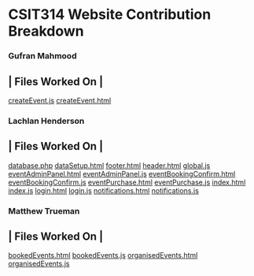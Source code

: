 # CSIT314 Website Contribution Breakdown

### Gufran Mahmood
| Files Worked On |
-------
[createEvent.js](https://github.com/SlushyRH/CSIT314-Project/blob/main/assets/js/createEvent.js)
[createEvent.html](https://github.com/SlushyRH/CSIT314-Project/blob/main/createEvent.html)

### Lachlan Henderson
| Files Worked On |
-------
[database.php](https://github.com/SlushyRH/CSIT314-Project/blob/main/api/database.php)
[dataSetup.html](https://github.com/SlushyRH/CSIT314-Project/blob/main/setup/dataSetup.html)
[footer.html](https://github.com/SlushyRH/CSIT314-Project/blob/main/assets/components/footer.html)
[header.html](https://github.com/SlushyRH/CSIT314-Project/blob/main/assets/components/header.html)
[global.js](https://github.com/SlushyRH/CSIT314-Project/blob/main/assets/js/global.js)
[eventAdminPanel.html](https://github.com/SlushyRH/CSIT314-Project/blob/main/eventAdminPanel.html)
[eventAdminPanel.js](https://github.com/SlushyRH/CSIT314-Project/blob/main/assets/js/eventAdminPanel.js)
[eventBookingConfirm.html](https://github.com/SlushyRH/CSIT314-Project/blob/main/eventBookingConfirm.html)
[eventBookingConfirm.js](https://github.com/SlushyRH/CSIT314-Project/blob/main/assets/js/eventBookingConfirm.js)
[eventPurchase.html](https://github.com/SlushyRH/CSIT314-Project/blob/main/eventPurchase.html)
[eventPurchase.js](https://github.com/SlushyRH/CSIT314-Project/blob/main/assets/js/eventPurchase.js)
[index.html](https://github.com/SlushyRH/CSIT314-Project/blob/main/index.html)
[index.js](https://github.com/SlushyRH/CSIT314-Project/blob/main/assets/js/index.js)
[login.html](https://github.com/SlushyRH/CSIT314-Project/blob/main/login.html)
[login.js](https://github.com/SlushyRH/CSIT314-Project/blob/main/assets/js/login.js)
[notifications.html](https://github.com/SlushyRH/CSIT314-Project/blob/main/notifications.html)
[notifications.js](https://github.com/SlushyRH/CSIT314-Project/blob/main/assets/js/notifications.js)

### Matthew Trueman
| Files Worked On |
-------
[bookedEvents.html](https://github.com/SlushyRH/CSIT314-Project/blob/main/bookedEvents.html)
[bookedEvents.js](https://github.com/SlushyRH/CSIT314-Project/blob/main/assets/js/bookedEvents.js)
[organisedEvents.html](https://github.com/SlushyRH/CSIT314-Project/blob/main/organisedEvents.html)
[organisedEvents.js](https://github.com/SlushyRH/CSIT314-Project/blob/main/assets/js/organisedEvents.js)
